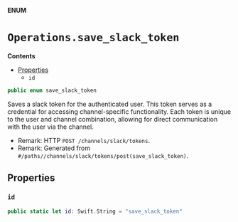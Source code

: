 **ENUM**

# `Operations.save_slack_token`

**Contents**

- [Properties](#properties)
  - `id`

```swift
public enum save_slack_token
```

Saves a slack token for the authenticated user. This token serves as a credential for accessing channel-specific functionality. Each token is unique to the user and channel combination, allowing for direct communication with the user via the channel.

- Remark: HTTP `POST /channels/slack/tokens`.
- Remark: Generated from `#/paths//channels/slack/tokens/post(save_slack_token)`.

## Properties
### `id`

```swift
public static let id: Swift.String = "save_slack_token"
```
